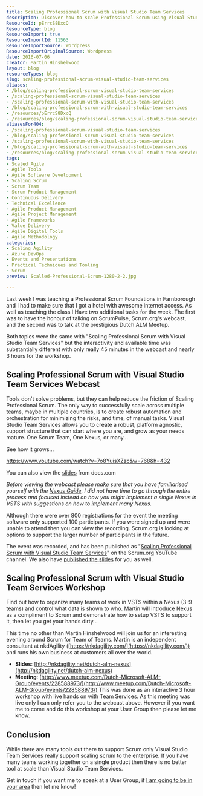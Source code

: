 ```yaml
---
title: Scaling Professional Scrum with Visual Studio Team Services
description: Discover how to scale Professional Scrum using Visual Studio Team Services. Learn strategies for effective team collaboration and automation in your projects.
ResourceId: pErrcS8DxcQ
ResourceType: blog
ResourceImport: true
ResourceImportId: 11563
ResourceImportSource: Wordpress
ResourceImportOriginalSource: Wordpress
date: 2016-07-06
creator: Martin Hinshelwood
layout: blog
resourceTypes: blog
slug: scaling-professional-scrum-visual-studio-team-services
aliases:
- /blog/scaling-professional-scrum-visual-studio-team-services
- /scaling-professional-scrum-visual-studio-team-services
- /scaling-professional-scrum-with-visual-studio-team-services
- /blog/scaling-professional-scrum-with-visual-studio-team-services
- /resources/pErrcS8DxcQ
- /resources/blog/scaling-professional-scrum-visual-studio-team-services
aliasesFor404:
- /scaling-professional-scrum-visual-studio-team-services
- /blog/scaling-professional-scrum-visual-studio-team-services
- /scaling-professional-scrum-with-visual-studio-team-services
- /blog/scaling-professional-scrum-with-visual-studio-team-services
- /resources/blog/scaling-professional-scrum-visual-studio-team-services
tags:
- Scaled Agile
- Agile Tools
- Agile Software Development
- Scaling Scrum
- Scrum Team
- Scrum Product Management
- Continuous Delivery
- Technical Excellence
- Agile Product Management
- Agile Project Management
- Agile Frameworks
- Value Delivery
- Agile Digital Tools
- Agile Methodology
categories:
- Scaling Agility
- Azure DevOps
- Events and Presentations
- Practical Techniques and Tooling
- Scrum
preview: Scalled-Professional-Scrum-1280-2-2.jpg

---
```

Last week I was teaching a Professional Scrum Foundations in Farnborough and I had to make sure that I got a hotel with awesome internet access. As well as teaching the class I Have two additional tasks for the week. The first was to have the honour of talking on ScrumPulse, Scrum.org's webcast, and the second was to talk at the prestigious Dutch ALM Meetup.

Both topics were the same with "Scaling Professional Scrum with Visual Studio Team Services" but the interactivity and available time was substantially different with only really 45 minutes in the webcast and nearly 3 hours for the workshop.

## Scaling Professional Scrum with Visual Studio Team Services Webcast

Tools don't solve problems, but they can help reduce the friction of Scaling Professional Scrum. The only way to successfully scale across multiple teams, maybe in multiple countries, is to create robust automation and orchestration for minimizing the risks, and time, of manual tasks. Visual Studio Team Services allows you to create a robust, platform agnostic, support structure that can start where you are, and grow as your needs mature. One Scrum Team, One Nexus, or many...

See how it grows...

https://www.youtube.com/watch?v=7o8YuisXZzc&w=768&h=432

You can also view the [slides](http://nkdagility.net/SPSwithVSTS) from docs.com

_Before viewing the webcast please make sure that you have familiarised yourself with the [Nexus Guide](https://www.scrum.org/Resources/The-Nexus-Guide). I did not have time to go through the entire process and focused instead on how you might implement a single Nexus in VSTS with suggestions on how to implement many Nexus._

Although there were over 800 registrations for the event the meeting software only supported 100 participants. If you were signed up and were unable to attend then you can view the recording. Scrum.org is looking at options to support the larger number of participants in the future.

The event was recorded, and has been published as "[Scaling Professional Scrum with Visual Studio Team Services](https://www.youtube.com/watch?v=7o8YuisXZzc)" on the Scrum.org YouTube channel. We also have [published the slides](https://doc.co/LPzMBT) for you as well.

## Scaling Professional Scrum with Visual Studio Team Services Workshop

Find out how to organize many teams of work in VSTS within a Nexus (3-9 teams) and control what data is shown to who. Martin will introduce Nexus as a compliment to Scrum and demonstrate how to setup VSTS to support it, then let you get your hands dirty…

This time no other than Martin Hinshelwood will join us for an interesting evening around Scrum for Team of Teams. Martin is an independent consultant at nkdAgility ([https://nkdagility.com/](https://nkdagility.com/)) and runs his own business at customers all over the world.

- **Slides**: [http://nkdagility.net/dutch-alm-nexus](http://nkdagility.net/dutch-alm-nexus)
- **Meeting**: [http://www.meetup.com/Dutch-Microsoft-ALM-Group/events/228588973/](http://www.meetup.com/Dutch-Microsoft-ALM-Group/events/228588973/) This was done as an interactive 3 hour workshop with live hands on with Team Services. As this meeting was live only I can only refer you to the webcast above. However if you want me to come and do this workshop at your User Group then please let me know.

## Conclusion

While there are many tools out there to support Scrum only Visual Studio Team Services really support scaling scrum to the enterprise. If you have many teams working together on a single product then there is no better tool at scale than Visual Studio Team Services.

Get in touch if you want me to speak at a User Group, if [I am going to be in your area](https://nkdagility.com/company/about-martin-hinshelwood/) then let me know!
